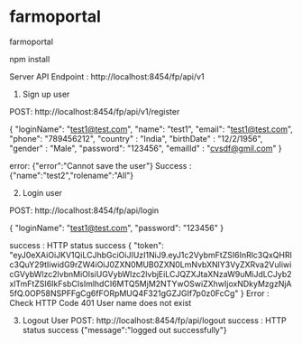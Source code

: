 # farmoportal
farmoportal


npm install

Server API Endpoint : http://localhost:8454/fp/api/v1

1. Sign up user

POST: http://localhost:8454/fp/api/v1/register

{   "loginName":  "test1@test.com",
    "name": "test1",
    "email": "test1@test.com",
    "phone": "789456212",
    "country" : "India",
    "birthDate" : "12/2/1956",
    "gender" : "Male",
    "password": "123456",
    "emailId" : "cvsdf@gmil.com"
}

error: {"error":"Cannot save the user"}
Success : {"name":"test2","rolename":"All"}

2. Login user

POST: http://localhost:8454/fp/api/login

{   "loginName": "test1@test.com",
	"password": "123456"
}

success : HTTP status success 
{ 
    "token": "eyJ0eXAiOiJKV1QiLCJhbGciOiJIUzI1NiJ9.eyJ1c2VybmFtZSI6InRlc3QxQHRlc3QuY29tIiwidG9rZW4iOiJ0ZXN0MUB0ZXN0LmNvbXNlY3VyZXRva2VuIiwicGVybWlzc2lvbnMiOlsiUGVybWlzc2lvbjEiLCJQZXJtaXNzaW9uMiJdLCJyb2xlTmFtZSI6IkFsbCIsImlhdCI6MTQ5MjM2NTYwOSwiZXhwIjoxNDkyMzgzNjA5fQ.0OP58NSPFFgCg6fFORpMUQ4F321gGZJGIf7p0z0FcCg"
}
Error : Check HTTP Code 401
User name does not exist

3. Logout User 
 POST: http://localhost:8454/fp/api/logout
 success : HTTP status success  {"message":"logged out successfully"}
